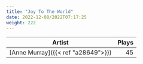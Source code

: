 ```yaml
---
title: "Joy To The World"
date: 2022-12-08/2022T07:17:25
weight: 222
---
```




 Artist | Plays 
----- | -----:
[Anne Murray]({{< ref "a28649">}}) | 45
